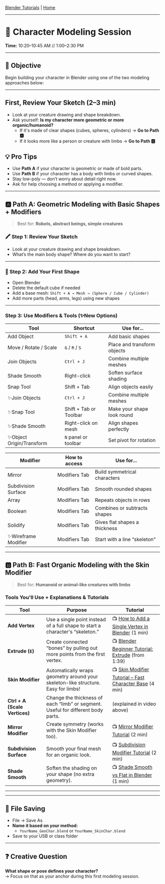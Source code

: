 [Blender Tutorials](README.md) | [Home](../../README.md)

-------------------------------------------------------------------------------

# 🧱 Character Modeling Session  
**Time:** 10:20–10:45 AM // 1:00–2:30 PM

---

## 🎯 Objective  
Begin building your character in Blender using one of the two modeling approaches below:

---

## First, Review Your Sketch (2–3 min)

- Look at your creature drawing and shape breakdown.  
- Ask yourself: **Is my character more geometric or more organic/humanoid?**  
  - If it's made of clear shapes (cubes, spheres, cylinders) → **Go to Path 🅰️**
  - If it looks more like a person or creature with limbs → **Go to Path 🅱️**

## 💡 Pro Tips

- Use **Path A** if your character is geometric or made of bold parts.  
- Use **Path B** if your character has a body with limbs or curved shapes.  
- Stay low-poly — don’t worry about detail right now.  
- Ask for help choosing a method or applying a modifier.
  
---

## 🅰️ Path A: **Geometric Modeling with Basic Shapes + Modifiers**

> Best for: **Robots, abstract beings, simple creatures**

### 🖍️ Step 1: Review Your Sketch 
- Look at your creature drawing and shape breakdown.  
- What’s the main body shape? Where do you want to start?

---

### 🧱 Step 2: Add Your First Shape  
- Open Blender  
- Delete the default cube if needed  
- Add a base mesh: `Shift + A → Mesh → (Sphere / Cube / Cylinder)`   
- Add more parts (head, arms, legs) using new shapes

---

### Step 3: Use Modifiers & Tools (✨New Options)

| Tool                      | Shortcut               | Use for...                     |
|---------------------------|------------------------|--------------------------------|
| Add Object                | `Shift + A`            | Add basic shapes               |
| Move / Rotate / Scale     | `G` / `R` / `S`        | Place and transform objects    |
| Join Objects              | `Ctrl + J`             | Combine multiple meshes        |
| Shade Smooth              | Right-click            | Soften surface shading         |
| Snap Tool                 | Shift + Tab            | Align objects easily           |
| ✨Join Objects            | `Ctrl + J`             | Combine multiple meshes        |
| ✨Snap Tool               | Shift + Tab or Toolbar | Make your shape look round     |
| ✨Shade Smooth            | Right-click on mesh    | Align shapes perfectly         |
| ✨Object Origin/Transform | `N` panel or toolbar   | Set pivot for rotation         |

| Modifier              | How to access   | Use for...                     |
|-----------------------|-----------------|--------------------------------|
| Mirror                | Modifiers Tab   | Build symmetrical characters   |
| Subdivision Surface   | Modifiers Tab   | Smooth rounded shapes          |
| Array                 | Modifiers Tab   | Repeats objects in rows        |
| Boolean               | Modifiers Tab   | Combines or subtracts shapes   |
| Solidify              | Modifiers Tab   | Gives flat shapes a thickness  |
| ✨Wireframe Modifier  | Modifiers Tab   | Start with a line “skeleton”   |



---

## 🅱️ Path B: **Fast Organic Modeling with the Skin Modifier**

> Best for: **Humanoid or animal-like creatures with limbs**

### Tools You'll Use + Explanations & Tutorials

| Tool                     | Purpose                                                                 | Tutorial |
|--------------------------|-------------------------------------------------------------------------|----------|
| **Add Vertex**           | Use a single point instead of a full shape to start a character's “skeleton.”  | 📺 [How to Add a Single Vertex in Blender](https://youtu.be/KZBCb6EWq0s) (1 min) |
| **Extrude (`E`)**        | Create connected “bones” by pulling out more points from the first vertex. | 📺 [Blender Beginner Tutorial: Extrude](https://youtu.be/qj2nA0Y8Xcg?t=99) (from 1:39) |
| **Skin Modifier**        | Automatically wraps geometry around your skeleton-like structure. Easy for limbs! | 📺 [Skin Modifier Tutorial – Fast Character Base](https://youtu.be/xrHZzMr1qVw) (4 min) |
| **Ctrl + A (Scale Vertices)** | Change the thickness of each “limb” or segment. Useful for different body parts. | (explained in video above) |
| **Mirror Modifier**      | Create symmetry (works with the Skin Modifier too).                       | 📺 [Mirror Modifier Tutorial](https://youtu.be/IT4NBHD3vF4) (2 min) |
| **Subdivision Surface**  | Smooth your final mesh for an organic look.                             | 📺 [Subdivision Modifier Tutorial](https://youtu.be/MnJZCwhz4hE) (2 min) |
| **Shade Smooth**         | Soften the shading on your shape (no extra geometry).                    | 📺 [Shade Smooth vs Flat in Blender](https://youtu.be/npNn6z_OetI) (1 min) |

---



---

## 💾 File Saving

- File → Save As  
- **Name it based on your method:**  
  - `YourName_GeoChar.blend` or `YourName_SkinChar.blend`  
- Save to your USB or class folder

---

## ❓ Creative Question

**What shape or pose defines your character?**  
→ Focus on that as your anchor during this first modeling session.


